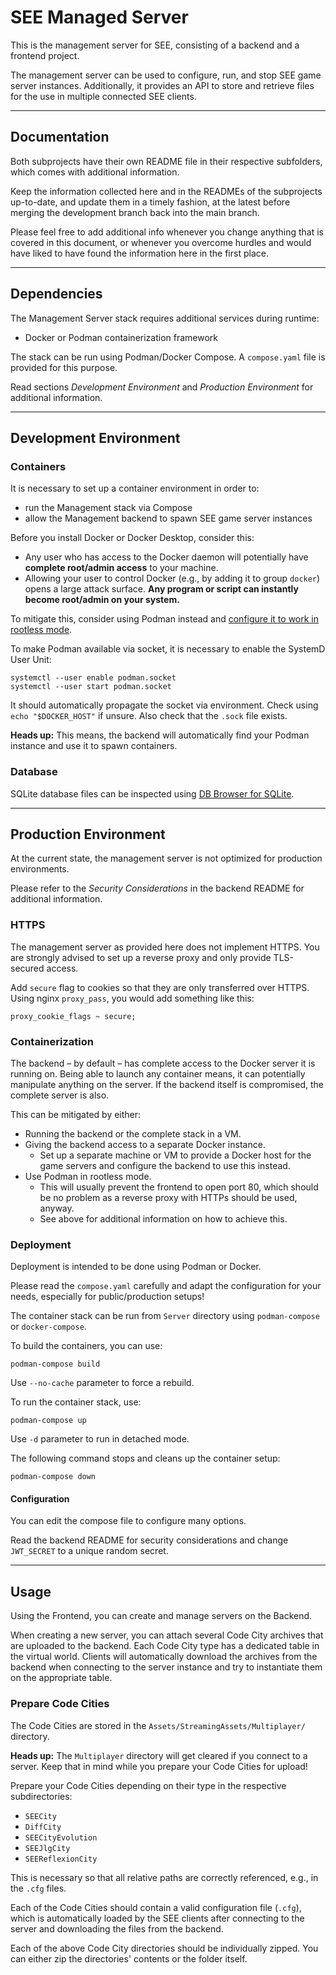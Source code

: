 # SEE Managed Server

This is the management server for SEE, consisting of a backend and a frontend project.

The management server can be used to configure, run, and stop SEE game server instances.
Additionally, it provides an API to store and retrieve files for the use in multiple connected SEE clients.


--------------------------------------------------------------------------------
## Documentation

Both subprojects have their own README file in their respective subfolders, which comes with additional information.

Keep the information collected here and in the READMEs of the subprojects up-to-date, and update them in a timely fashion, at the latest before merging the development branch back into the main branch.

Please feel free to add additional info whenever you change anything that is covered in this document, or whenever you overcome hurdles and would have liked to have found the information here in the first place.


--------------------------------------------------------------------------------
## Dependencies

The Management Server stack requires additional services during runtime:

- Docker or Podman containerization framework

The stack can be run using Podman/Docker Compose.
A `compose.yaml` file is provided for this purpose.

Read sections *Development Environment* and *Production Environment* for additional information.


--------------------------------------------------------------------------------
## Development Environment

### Containers

It is necessary to set up a container environment in order to:

- run the Management stack via Compose
- allow the Management backend to spawn SEE game server instances

Before you install Docker or Docker Desktop, consider this:

- Any user who has access to the Docker daemon will potentially have **complete root/admin access** to your machine.
- Allowing your user to control Docker (e.g., by adding it to group `docker`) opens a large attack surface. **Any program or script can instantly become root/admin on your system.**

To mitigate this, consider using Podman instead and [configure it to work in rootless mode](https://wiki.archlinux.org/title/Podman#Rootless_Podman).

To make Podman available via socket, it is necessary to enable the SystemD User Unit:

```
systemctl --user enable podman.socket
systemctl --user start podman.socket
```

It should automatically propagate the socket via environment.
Check using `echo "$DOCKER_HOST"` if unsure. Also check that the `.sock` file exists.

**Heads up:** This means, the backend will automatically find your Podman instance and use it to spawn containers.


### Database

SQLite database files can be inspected using [DB Browser for SQLite](https://sqlitebrowser.org/).


--------------------------------------------------------------------------------
## Production Environment

At the current state, the management server is not optimized for production environments.

Please refer to the *Security Considerations* in the backend README for additional information.


### HTTPS

The management server as provided here does not implement HTTPS.
You are strongly advised to set up a reverse proxy and only provide TLS-secured access.

Add `secure` flag to cookies so that they are only transferred over HTTPS.
Using nginx `proxy_pass`, you would add something like this:

```
proxy_cookie_flags ~ secure;
```


### Containerization

The backend – by default – has complete access to the Docker server it is running on.
Being able to launch any container means, it can potentially manipulate anything on the server.
If the backend itself is compromised, the complete server is also.

This can be mitigated by either:

- Running the backend or the complete stack in a VM.
- Giving the backend access to a separate Docker instance.
  - Set up a separate machine or VM to provide a Docker host for the game servers and configure the backend to use this instead.
- Use Podman in rootless mode.
  - This will usually prevent the frontend to open port 80, which should be no problem as a reverse proxy with HTTPs should be used, anyway.
  - See above for additional information on how to achieve this.


### Deployment

Deployment is intended to be done using Podman or Docker.

Please read the `compose.yaml` carefully and adapt the configuration for your needs,
especially for public/production setups!

The container stack can be run from `Server` directory using `podman-compose` or `docker-compose`.  

To build the containers, you can use:

```
podman-compose build
```

Use `--no-cache` parameter to force a rebuild.

To run the container stack, use:

```
podman-compose up
```

Use `-d` parameter to run in detached mode.

The following command stops and cleans up the container setup:

```
podman-compose down
```

#### Configuration

You can edit the compose file to configure many options.

Read the backend README for security considerations and change `JWT_SECRET` to a unique random secret.


--------------------------------------------------------------------------------
## Usage

Using the Frontend, you can create and manage servers on the Backend.

When creating a new server, you can attach several Code City archives that are uploaded to the backend.
Each Code City type has a dedicated table in the virtual world.
Clients will automatically download the archives from the backend when connecting to the server instance and try to instantiate them on the appropriate table.


### Prepare Code Cities

The Code Cities are stored in the `Assets/StreamingAssets/Multiplayer/` directory.

**Heads up:** The `Multiplayer` directory will get cleared if you connect to a server. Keep that in mind while you prepare your Code Cities for upload!

Prepare your Code Cities depending on their type in the respective subdirectories:

- `SEECity`
- `DiffCity`
- `SEECityEvolution`
- `SEEJlgCity`
- `SEEReflexionCity`

This is necessary so that all relative paths are correctly referenced, e.g., in the `.cfg` files.

Each of the Code Cities should contain a valid configuration file (`.cfg`),
which is automatically loaded by the SEE clients after connecting to the server and downloading the files from the backend.

Each of the above Code City directories should be individually zipped.
You can either zip the directories' contents or the folder itself.
